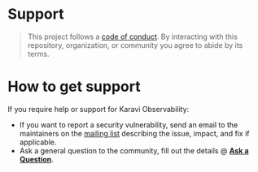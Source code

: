 <!--
Copyright (c) 2020 Dell Inc., or its subsidiaries. All Rights Reserved.

Licensed under the Apache License, Version 2.0 (the "License");
you may not use this file except in compliance with the License.
You may obtain a copy of the License at

    http://www.apache.org/licenses/LICENSE-2.0
-->

# Support

> This project follows a [code of conduct](./CODE_OF_CONDUCT.md).
> By interacting with this repository, organization, or community you agree to
> abide by its terms.

# How to get support

If you require help or support for Karavi Observability:

- If you want to report a security vulnerability, send an email to the maintainers on the [mailing list](mailto:karavi@dell.com?subject=[Dell-karavi-PowerFlex-Metrics]%20<replace%20me%20with%20more%20specific%20subject>) describing the issue, impact, and fix if applicable.
- Ask a general question to the community, fill out the details @ **[Ask a Question](https://github.com/dell/karavi-observability/issues/new?labels=type%2Fquestion&template=ask-a-question.md&title=%5BQUESTION%5D%3A)**.
